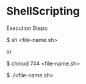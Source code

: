 # ShellScripting

Execution Steps:

$ sh <file-name.sh> <parameters>

or

$ chmod 744 <file-name.sh>

$ ./<file-name.sh> <parameters>
